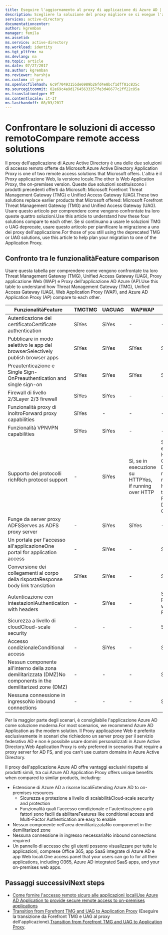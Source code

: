 ```yaml
---
title: Eseguire l'aggiornamento al proxy di applicazione di Azure AD | Microsoft Docs
description: Scegliere la soluzione del proxy migliore se si esegue l'aggiornamento da Microsoft Forefront o Unified Access Gateway.
services: active-directory
documentationcenter: 
author: kgremban
manager: femila
ms.assetid: 
ms.service: active-directory
ms.workload: identity
ms.tgt_pltfrm: na
ms.devlang: na
ms.topic: article
ms.date: 07/27/2017
ms.author: kgremban
ms.reviewer: harshja
ms.custom: it-pro
ms.openlocfilehash: 6c9f70493155de6989b26fd4e8bcf1dff01c835c
ms.sourcegitcommit: 02e69c4a9d17645633357fe3d46677c2ff22c85a
ms.translationtype: MT
ms.contentlocale: it-IT
ms.lasthandoff: 08/03/2017
---
```

# <a name="compare-remote-access-solutions"></a><span data-ttu-id="182e6-103">Confrontare le soluzioni di accesso remoto</span><span class="sxs-lookup"><span data-stu-id="182e6-103">Compare remote access solutions</span></span>

<span data-ttu-id="182e6-104">Il proxy dell'applicazione di Azure Active Directory è una delle due soluzioni di accesso remoto offerte da Microsoft.</span><span class="sxs-lookup"><span data-stu-id="182e6-104">Azure Active Directory Application Proxy is one of two remote access solutions that Microsoft offers.</span></span> <span data-ttu-id="182e6-105">L'altra è il Proxy applicazione Web, la versione locale.</span><span class="sxs-lookup"><span data-stu-id="182e6-105">The other is Web Application Proxy, the on-premises version.</span></span> <span data-ttu-id="182e6-106">Queste due soluzioni sostituiscono i prodotti precedenti offerti da Microsoft: Microsoft Forefront Threat Management Gateway (TMG) e Unified Access Gateway (UAG).</span><span class="sxs-lookup"><span data-stu-id="182e6-106">These two solutions replace earlier products that Microsoft offered: Microsoft Forefront Threat Management Gateway (TMG) and Unified Access Gateway (UAG).</span></span> <span data-ttu-id="182e6-107">Usare questo articolo per comprendere come vengono confrontate tra loro queste quattro soluzioni.</span><span class="sxs-lookup"><span data-stu-id="182e6-107">Use this article to understand how these four solutions compare to each other.</span></span> <span data-ttu-id="182e6-108">Se si continuano a usare le soluzioni TMG o UAG deprecate, usare questo articolo per pianificare la migrazione a uno dei proxy dell'applicazione.</span><span class="sxs-lookup"><span data-stu-id="182e6-108">For those of you still using the deprecated TMG or UAG solutions, use this article to help plan your migration to one of the Application Proxy.</span></span> 


## <a name="feature-comparison"></a><span data-ttu-id="182e6-109">Confronto tra le funzionalità</span><span class="sxs-lookup"><span data-stu-id="182e6-109">Feature comparison</span></span>

<span data-ttu-id="182e6-110">Usare questa tabella per comprendere come vengono confrontate tra loro Threat Management Gateway (TMG), Unified Access Gateway (UAG), Proxy applicazione Web (WAP) e Proxy dell'applicazione AD Azure (AP).</span><span class="sxs-lookup"><span data-stu-id="182e6-110">Use this table to understand how Threat Management Gateway (TMG), Unified Access Gateway (UAG), Web Application Proxy (WAP), and Azure AD Application Proxy (AP) compare to each other.</span></span>

| <span data-ttu-id="182e6-111">Funzionalità</span><span class="sxs-lookup"><span data-stu-id="182e6-111">Feature</span></span> | <span data-ttu-id="182e6-112">TMG</span><span class="sxs-lookup"><span data-stu-id="182e6-112">TMG</span></span> | <span data-ttu-id="182e6-113">UAG</span><span class="sxs-lookup"><span data-stu-id="182e6-113">UAG</span></span> | <span data-ttu-id="182e6-114">WAP</span><span class="sxs-lookup"><span data-stu-id="182e6-114">WAP</span></span> | <span data-ttu-id="182e6-115">AP</span><span class="sxs-lookup"><span data-stu-id="182e6-115">AP</span></span> |
| ------- | --- | --- | --- | --- |
| <span data-ttu-id="182e6-116">Autenticazione del certificato</span><span class="sxs-lookup"><span data-stu-id="182e6-116">Certificate authentication</span></span> | <span data-ttu-id="182e6-117">Sì</span><span class="sxs-lookup"><span data-stu-id="182e6-117">Yes</span></span> | <span data-ttu-id="182e6-118">Sì</span><span class="sxs-lookup"><span data-stu-id="182e6-118">Yes</span></span> | - | - |
| <span data-ttu-id="182e6-119">Pubblicare in modo selettivo le app del browser</span><span class="sxs-lookup"><span data-stu-id="182e6-119">Selectively publish browser apps</span></span> | <span data-ttu-id="182e6-120">Sì</span><span class="sxs-lookup"><span data-stu-id="182e6-120">Yes</span></span> | <span data-ttu-id="182e6-121">Sì</span><span class="sxs-lookup"><span data-stu-id="182e6-121">Yes</span></span> | <span data-ttu-id="182e6-122">Sì</span><span class="sxs-lookup"><span data-stu-id="182e6-122">Yes</span></span> | <span data-ttu-id="182e6-123">Sì</span><span class="sxs-lookup"><span data-stu-id="182e6-123">Yes</span></span> |
| <span data-ttu-id="182e6-124">Preautenticazione e Single Sign-On</span><span class="sxs-lookup"><span data-stu-id="182e6-124">Preauthentication and single sign-on</span></span> | <span data-ttu-id="182e6-125">Sì</span><span class="sxs-lookup"><span data-stu-id="182e6-125">Yes</span></span> | <span data-ttu-id="182e6-126">Sì</span><span class="sxs-lookup"><span data-stu-id="182e6-126">Yes</span></span> | <span data-ttu-id="182e6-127">Sì</span><span class="sxs-lookup"><span data-stu-id="182e6-127">Yes</span></span> | <span data-ttu-id="182e6-128">Sì</span><span class="sxs-lookup"><span data-stu-id="182e6-128">Yes</span></span> | 
| <span data-ttu-id="182e6-129">Firewall di livello 2/3</span><span class="sxs-lookup"><span data-stu-id="182e6-129">Layer 2/3 firewall</span></span> | <span data-ttu-id="182e6-130">Sì</span><span class="sxs-lookup"><span data-stu-id="182e6-130">Yes</span></span> | <span data-ttu-id="182e6-131">Sì</span><span class="sxs-lookup"><span data-stu-id="182e6-131">Yes</span></span> | - | - |
| <span data-ttu-id="182e6-132">Funzionalità proxy di inoltro</span><span class="sxs-lookup"><span data-stu-id="182e6-132">Forward proxy capabilities</span></span> | <span data-ttu-id="182e6-133">Sì</span><span class="sxs-lookup"><span data-stu-id="182e6-133">Yes</span></span> | - | - | - |
| <span data-ttu-id="182e6-134">Funzionalità VPN</span><span class="sxs-lookup"><span data-stu-id="182e6-134">VPN capabilities</span></span> | <span data-ttu-id="182e6-135">Sì</span><span class="sxs-lookup"><span data-stu-id="182e6-135">Yes</span></span> | <span data-ttu-id="182e6-136">Sì</span><span class="sxs-lookup"><span data-stu-id="182e6-136">Yes</span></span> | - | - |
| <span data-ttu-id="182e6-137">Supporto dei protocolli rich</span><span class="sxs-lookup"><span data-stu-id="182e6-137">Rich protocol support</span></span> | - | <span data-ttu-id="182e6-138">Sì</span><span class="sxs-lookup"><span data-stu-id="182e6-138">Yes</span></span> | <span data-ttu-id="182e6-139">Sì, se in esecuzione su HTTP</span><span class="sxs-lookup"><span data-stu-id="182e6-139">Yes, if running over HTTP</span></span> | <span data-ttu-id="182e6-140">Sì, se in esecuzione su HTTP o tramite Gateway Desktop remoto</span><span class="sxs-lookup"><span data-stu-id="182e6-140">Yes, if running over HTTP or through Remote Desktop Gateway</span></span> |
| <span data-ttu-id="182e6-141">Funge da server proxy ADFS</span><span class="sxs-lookup"><span data-stu-id="182e6-141">Serves as ADFS proxy server</span></span> | - | <span data-ttu-id="182e6-142">Sì</span><span class="sxs-lookup"><span data-stu-id="182e6-142">Yes</span></span> | <span data-ttu-id="182e6-143">Sì</span><span class="sxs-lookup"><span data-stu-id="182e6-143">Yes</span></span> | - |
| <span data-ttu-id="182e6-144">Un portale per l'accesso all'applicazione</span><span class="sxs-lookup"><span data-stu-id="182e6-144">One portal for application access</span></span> | - | <span data-ttu-id="182e6-145">Sì</span><span class="sxs-lookup"><span data-stu-id="182e6-145">Yes</span></span> | - | <span data-ttu-id="182e6-146">Sì</span><span class="sxs-lookup"><span data-stu-id="182e6-146">Yes</span></span> |
| <span data-ttu-id="182e6-147">Conversione dei collegamenti al corpo della risposta</span><span class="sxs-lookup"><span data-stu-id="182e6-147">Response body link translation</span></span> | <span data-ttu-id="182e6-148">Sì</span><span class="sxs-lookup"><span data-stu-id="182e6-148">Yes</span></span> | <span data-ttu-id="182e6-149">Sì</span><span class="sxs-lookup"><span data-stu-id="182e6-149">Yes</span></span> | - | <span data-ttu-id="182e6-150">Sì</span><span class="sxs-lookup"><span data-stu-id="182e6-150">Yes</span></span> | 
| <span data-ttu-id="182e6-151">Autenticazione con intestazioni</span><span class="sxs-lookup"><span data-stu-id="182e6-151">Authentication with headers</span></span> | - | <span data-ttu-id="182e6-152">Sì</span><span class="sxs-lookup"><span data-stu-id="182e6-152">Yes</span></span> | - | <span data-ttu-id="182e6-153">Sì, con PingAccess</span><span class="sxs-lookup"><span data-stu-id="182e6-153">Yes, with PingAccess</span></span> | 
| <span data-ttu-id="182e6-154">Sicurezza a livello di cloud</span><span class="sxs-lookup"><span data-stu-id="182e6-154">Cloud-scale security</span></span> | - | - | - | <span data-ttu-id="182e6-155">Sì</span><span class="sxs-lookup"><span data-stu-id="182e6-155">Yes</span></span> | 
| <span data-ttu-id="182e6-156">Accesso condizionale</span><span class="sxs-lookup"><span data-stu-id="182e6-156">Conditional access</span></span> | - | <span data-ttu-id="182e6-157">Sì</span><span class="sxs-lookup"><span data-stu-id="182e6-157">Yes</span></span> | - | <span data-ttu-id="182e6-158">Sì</span><span class="sxs-lookup"><span data-stu-id="182e6-158">Yes</span></span> |
| <span data-ttu-id="182e6-159">Nessun componente all'interno della zona demilitarizzata (DMZ)</span><span class="sxs-lookup"><span data-stu-id="182e6-159">No components in the demilitarized zone (DMZ)</span></span> | - | - | - | <span data-ttu-id="182e6-160">Sì</span><span class="sxs-lookup"><span data-stu-id="182e6-160">Yes</span></span> |
| <span data-ttu-id="182e6-161">Nessuna connessione in ingresso</span><span class="sxs-lookup"><span data-stu-id="182e6-161">No inbound connections</span></span> | - | - | - | <span data-ttu-id="182e6-162">Sì</span><span class="sxs-lookup"><span data-stu-id="182e6-162">Yes</span></span> |

<span data-ttu-id="182e6-163">Per la maggior parte degli scenari, è consigliabile l'applicazione Azure AD come soluzione moderna.</span><span class="sxs-lookup"><span data-stu-id="182e6-163">For most scenarios, we recommend Azure AD Application as the modern solution.</span></span> <span data-ttu-id="182e6-164">Il Proxy applicazione Web è preferito esclusivamente in scenari che richiedono un server proxy per il servizio federativo AD e non è possibile usare domini personalizzati in Azure Active Directory.</span><span class="sxs-lookup"><span data-stu-id="182e6-164">Web Application Proxy is only preferred in scenarios that require a proxy server for AD FS, and you can't use custom domains in Azure Active Directory.</span></span> 

<span data-ttu-id="182e6-165">Il proxy dell'applicazione Azure AD offre vantaggi esclusivi rispetto ai prodotti simili, tra cui:</span><span class="sxs-lookup"><span data-stu-id="182e6-165">Azure AD Application Proxy offers unique benefits when compared to similar products, including:</span></span>

- <span data-ttu-id="182e6-166">Estensione di Azure AD a risorse locali</span><span class="sxs-lookup"><span data-stu-id="182e6-166">Extending Azure AD to on-premises resources</span></span>
   - <span data-ttu-id="182e6-167">Sicurezza e protezione a livello di scalabilità</span><span class="sxs-lookup"><span data-stu-id="182e6-167">Cloud-scale security and protection</span></span>
   - <span data-ttu-id="182e6-168">Funzionalità quali l'accesso condizionale e l'autenticazione a più fattori sono facili da abilitare</span><span class="sxs-lookup"><span data-stu-id="182e6-168">Features like conditional access and Multi-Factor Authentication are easy to enable</span></span>
- <span data-ttu-id="182e6-169">Nessun componente nell'area demilitarizzata</span><span class="sxs-lookup"><span data-stu-id="182e6-169">No componenet in the demilitarized zone</span></span>
- <span data-ttu-id="182e6-170">Nessuna connessione in ingresso necessaria</span><span class="sxs-lookup"><span data-stu-id="182e6-170">No inbound connections required</span></span>
- <span data-ttu-id="182e6-171">Un pannello di accesso che gli utenti possono visualizzare per tutte le applicazioni, comprese Office 365, app SaaS integrate di Azure AD e app Web locali.</span><span class="sxs-lookup"><span data-stu-id="182e6-171">One access panel that your users can go to for all their applications, including O365, Azure AD integrated SaaS apps, and your on-premises web apps.</span></span> 


## <a name="next-steps"></a><span data-ttu-id="182e6-172">Passaggi successivi</span><span class="sxs-lookup"><span data-stu-id="182e6-172">Next steps</span></span>

- [<span data-ttu-id="182e6-173">Come fornire l'accesso remoto sicuro alle applicazioni locali</span><span class="sxs-lookup"><span data-stu-id="182e6-173">Use Azure AD Application to provide secure remote access to on-premises applications</span></span>](active-directory-application-proxy-get-started.md)
- <span data-ttu-id="182e6-174">[Transition from Forefront TMG and UAG to Application Proxy](https://blogs.technet.microsoft.com/isablog/2015/06/30/modernizing-microsoft-application-access-with-web-application-proxy-and-azure-active-directory-application-proxy/) (Eseguire la transizione da Forefront TMG e UAG al proxy dell'applicazione).</span><span class="sxs-lookup"><span data-stu-id="182e6-174">[Transition from Forefront TMG and UAG to Application Proxy](https://blogs.technet.microsoft.com/isablog/2015/06/30/modernizing-microsoft-application-access-with-web-application-proxy-and-azure-active-directory-application-proxy/).</span></span>
